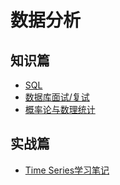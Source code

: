 # 数据分析

## 知识篇

- [SQL](/data-science/sql)
- [数据库面试/复试](/data-science/database)
- [概率论与数理统计](/data-science/probability-statistics)

## 实战篇

- [Time Series学习笔记](/data-science/time-series)